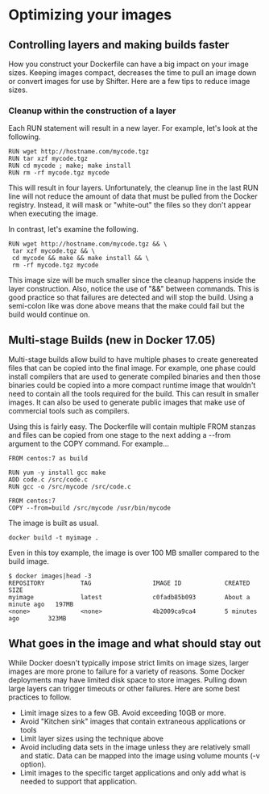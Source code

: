# Optimizing your images

## Controlling layers and making builds faster
How you construct your Dockerfile can have a big impact on your image sizes.  Keeping images compact, decreases the time to pull an image down or convert images for use by Shifter.  Here are a few tips to reduce image sizes.

### Cleanup within the construction of a layer
Each RUN statement will result in a new layer.  For example, let's look at the following.

```
RUN wget http://hostname.com/mycode.tgz
RUN tar xzf mycode.tgz
RUN cd mycode ; make; make install
RUN rm -rf mycode.tgz mycode
```

This will result in four layers.  Unfortunately, the cleanup line in the last RUN line will not reduce the amount of data that must be pulled from the Docker registry.  Instead, it will mask or "white-out" the files so they don't appear when executing the image.

In contrast, let's examine the following.

```
RUN wget http://hostname.com/mycode.tgz && \
 tar xzf mycode.tgz && \
 cd mycode && make && make install && \
 rm -rf mycode.tgz mycode
 ```

This image size will be much smaller since the cleanup happens inside the layer construction.  Also, notice the use of "&&" between commands.  This is good practice so that failures are detected and will stop the build.  Using a semi-colon like was done above means that the make could fail but the build would continue on.

## Multi-stage Builds (new in Docker 17.05)

Multi-stage builds allow build to have multiple phases to create genereated files that can be copied into the final image.
For example, one phase could install compilers that are used to generate compiled binaries and then those binaries could
be copied into a more compact runtime image that wouldn't need to contain all the tools required for the build.  This can
result in smaller images.  It can also be used to generate public images that make use of commercial tools such as compilers.

Using this is fairly easy.  The Dockerfile will contain multiple FROM stanzas and files can be copied from one stage to the
next adding a --from argument to the COPY command. For example...

```
FROM centos:7 as build

RUN yum -y install gcc make
ADD code.c /src/code.c
RUN gcc -o /src/mycode /src/code.c

FROM centos:7
COPY --from=build /src/mycode /usr/bin/mycode
```

The image is built as usual.

```
docker build -t myimage .
```

Even in this toy example, the image is over 100 MB smaller compared to the build image.

```
$ docker images|head -3
REPOSITORY          TAG                 IMAGE ID            CREATED              SIZE
myimage             latest              c0fadb85b093        About a minute ago   197MB
<none>              <none>              4b2009ca9ca4        5 minutes ago        323MB
```

## What goes in the image and what should stay out

While Docker doesn't typically impose strict limits on image sizes, larger images are more prone to failure for a variety of reasons.  Some Docker deployments may have limited disk space to store images.  Pulling down large layers can trigger timeouts or other failures.  Here are some best practices to follow.

* Limit image sizes to a few GB.  Avoid exceeding 10GB or more.
* Avoid "Kitchen sink" images that contain extraneous applications or tools
* Limit layer sizes using the technique above
* Avoid including data sets in the image unless they are relatively small and static.  Data can be mapped into the image using volume mounts (-v option).
* Limit images to the specific target applications and only add what is needed to support that application.

